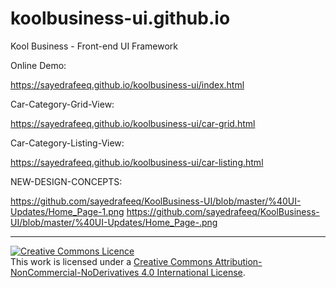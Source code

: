 # koolbusiness-ui.github.io
Kool Business - Front-end UI Framework

Online Demo:

https://sayedrafeeq.github.io/koolbusiness-ui/index.html 

Car-Category-Grid-View:

https://sayedrafeeq.github.io/koolbusiness-ui/car-grid.html 

Car-Category-Listing-View:

https://sayedrafeeq.github.io/koolbusiness-ui/car-listing.html 

NEW-DESIGN-CONCEPTS:

https://github.com/sayedrafeeq/KoolBusiness-UI/blob/master/%40UI-Updates/Home_Page-1.png
https://github.com/sayedrafeeq/KoolBusiness-UI/blob/master/%40UI-Updates/Home_Page-.png

---

<a rel="license" href="http://creativecommons.org/licenses/by-nc-nd/4.0/"><img alt="Creative Commons Licence" style="border-width:0" src="https://i.creativecommons.org/l/by-nc-nd/4.0/88x31.png" /></a><br />This work is licensed under a <a rel="license" href="http://creativecommons.org/licenses/by-nc-nd/4.0/">Creative Commons Attribution-NonCommercial-NoDerivatives 4.0 International License</a>.
